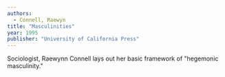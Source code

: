 ```yaml
---
authors:
  - Connell, Raewyn
title: "Masculinities"
year: 1995
publisher: "University of California Press"
---
```


Sociologist, Raewynn Connell lays out her basic framework of "hegemonic
masculinity."

